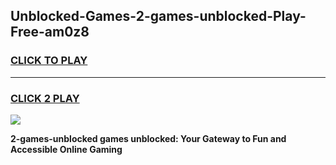 
## Unblocked-Games-2-games-unblocked-Play-Free-am0z8
<h3>
<a href="https://premium76.site?title=2-games-unblocked&ref=09A">CLICK TO PLAY</a></h3>
<hr>

<h3>
<a href="https://premium76.site?title=2-games-unblocked&ref=09A">CLICK 2 PLAY</a>
  
</h3>

<a href="https://premium76.site?title=2-games-unblocked&ref=09A"><img src="https://clearcache.store/games.png"></a>


**2-games-unblocked games unblocked: Your Gateway to Fun and Accessible Online Gaming**

